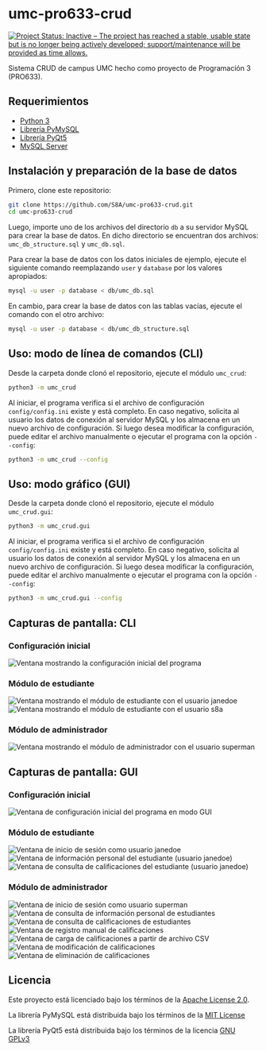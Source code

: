 # umc-pro633-crud

[![Project Status: Inactive – The project has reached a stable, usable state but is no longer being actively developed; support/maintenance will be provided as time allows.](https://www.repostatus.org/badges/latest/inactive.svg)](https://www.repostatus.org/#inactive)

Sistema CRUD de campus UMC hecho como proyecto de Programación 3 (PRO633).

## Requerimientos

- [Python 3](https://www.python.org/)
- [Librería PyMySQL](https://pypi.org/project/PyMySQL/)
- [Librería PyQt5](https://pypi.org/project/PyQt5/)
- [MySQL Server](https://dev.mysql.com/downloads/mysql/)

## Instalación y preparación de la base de datos

Primero, clone este repositorio:

```bash
git clone https://github.com/S8A/umc-pro633-crud.git
cd umc-pro633-crud
```

Luego, importe uno de los archivos del directorio `db` a su servidor MySQL para 
crear la base de datos. En dicho directorio se encuentran dos archivos: 
`umc_db_structure.sql` y `umc_db.sql`.

Para crear la base de datos con los datos iniciales de ejemplo, ejecute el
siguiente comando reemplazando `user` y `database` por los valores apropiados:

```bash
mysql -u user -p database < db/umc_db.sql
```

En cambio, para crear la base de datos con las tablas vacías, ejecute el
comando con el otro archivo:

```bash
mysql -u user -p database < db/umc_db_structure.sql
```

## Uso: modo de línea de comandos (CLI)

Desde la carpeta donde clonó el repositorio, ejecute el módulo `umc_crud`:

```bash
python3 -m umc_crud
```

Al iniciar, el programa verifica si el archivo de configuración 
`config/config.ini` existe y está completo. En caso negativo, solicita al 
usuario los datos de conexión al servidor MySQL y los almacena en un nuevo 
archivo de configuración. Si luego desea modificar la configuración, puede 
editar el archivo manualmente o ejecutar el programa con la opción `--config`:

```bash
python3 -m umc_crud --config
```

## Uso: modo gráfico (GUI)

Desde la carpeta donde clonó el repositorio, ejecute el módulo `umc_crud.gui`:

```bash
python3 -m umc_crud.gui
```

Al iniciar, el programa verifica si el archivo de configuración 
`config/config.ini` existe y está completo. En caso negativo, solicita al 
usuario los datos de conexión al servidor MySQL y los almacena en un nuevo 
archivo de configuración. Si luego desea modificar la configuración, puede 
editar el archivo manualmente o ejecutar el programa con la opción `--config`:

```bash
python3 -m umc_crud.gui --config
```

## Capturas de pantalla: CLI

### Configuración inicial

![Ventana mostrando la configuración inicial del programa](https://s8a.github.io/assets/img/umc-pro633-crud-first-config.png)

### Módulo de estudiante

![Ventana mostrando el módulo de estudiante con el usuario janedoe](https://s8a.github.io/assets/img/umc-pro633-crud-student-janedoe.png)
![Ventana mostrando el módulo de estudiante con el usuario s8a](https://s8a.github.io/assets/img/umc-pro633-crud-student-s8a.png)

### Módulo de administrador

![Ventana mostrando el módulo de administrador con el usuario superman](https://s8a.github.io/assets/img/umc-pro633-crud-admin-superman.png)

## Capturas de pantalla: GUI

### Configuración inicial

![Ventana de configuración inicial del programa en modo GUI](https://s8a.github.io/assets/img/umc-pro633-crud-gui-config.png)

### Módulo de estudiante

![Ventana de inicio de sesión como usuario janedoe](https://s8a.github.io/assets/img/umc-pro633-crud-gui-student-janedoe-login.png)
![Ventana de información personal del estudiante (usuario janedoe)](https://s8a.github.io/assets/img/umc-pro633-crud-gui-student-janedoe-info.png)
![Ventana de consulta de calificaciones del estudiante (usuario janedoe)](https://s8a.github.io/assets/img/umc-pro633-crud-gui-student-janedoe-record.png)

### Módulo de administrador

![Ventana de inicio de sesión como usuario superman](https://s8a.github.io/assets/img/umc-pro633-crud-gui-admin-superman-login.png)
![Ventana de consulta de información personal de estudiantes](https://s8a.github.io/assets/img/umc-pro633-crud-gui-admin-superman-info.png)
![Ventana de consulta de calificaciones de estudiantes](https://s8a.github.io/assets/img/umc-pro633-crud-gui-admin-superman-find.png)
![Ventana de registro manual de calificaciones](https://s8a.github.io/assets/img/umc-pro633-crud-gui-admin-superman-make.png)
![Ventana de carga de calificaciones a partir de archivo CSV](https://s8a.github.io/assets/img/umc-pro633-crud-gui-admin-superman-load.png)
![Ventana de modificación de calificaciones](https://s8a.github.io/assets/img/umc-pro633-crud-gui-admin-superman-update.png)
![Ventana de eliminación de calificaciones](https://s8a.github.io/assets/img/umc-pro633-crud-gui-admin-superman-delete.png)

## Licencia

Este proyecto está licenciado bajo los términos de la 
[Apache License 2.0](https://choosealicense.com/licenses/apache-2.0/).

La librería PyMySQL está distribuida bajo los términos de la
[MIT License](https://github.com/PyMySQL/PyMySQL/blob/master/LICENSE)

La librería PyQt5 está distribuida bajo los términos de la licencia [GNU GPLv3](https://pypi.org/project/PyQt5/#License)

